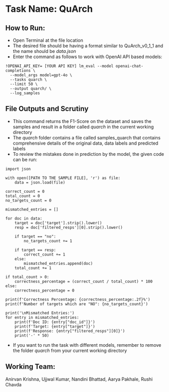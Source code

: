 # Task Name: QuArch

## How to Run:
- Open Terminal at the file location
- The desired file should be having a format similar to QuArch_v0_1_1 and the name should be *data.json*
- Enter the command as follows to work with OpenAI API based models:
```
!OPENAI_API_KEY= [YOUR API KEY] lm_eval --model openai-chat-completions \
  --model_args model=gpt-4o \
  --tasks quarch \
  --limit 50 \
  --output quarch/ \
  --log_samples
```

## File Outputs and Scrutiny
- This command returns the F1-Score on the dataset and saves the samples and result in a folder called *quarch* in the current working directory
- The *quarch* folder contains a file called samples_quarch that contains comprehensive details of the original data, data labels and predicted labels
- To review the mistakes done in prediction by the model, the given code can be run:
```
import json

with open([PATH TO THE SAMPLE FILE], 'r') as file:
    data = json.load(file)

correct_count = 0
total_count = 0
no_targets_count = 0

mismatched_entries = []

for doc in data:
    target = doc['target'].strip().lower()
    resp = doc['filtered_resps'][0].strip().lower()

    if target == "no":
        no_targets_count += 1

    if target == resp:
        correct_count += 1
    else:
        mismatched_entries.append(doc)
    total_count += 1

if total_count > 0:
    correctness_percentage = (correct_count / total_count) * 100
else:
    correctness_percentage = 0

print(f'Correctness Percentage: {correctness_percentage:.2f}%')
print(f'Number of targets which are "NO": {no_targets_count}')

print('\nMismatched Entries:')
for entry in mismatched_entries:
    print(f'Doc ID: {entry["doc_id"]}')
    print(f'Target: {entry["target"]}')
    print(f'Response: {entry["filtered_resps"][0]}')
    print('-' * 50)
```
- If you want to run the task with different models, remember to remove the folder *quarch* from your current working directory

## Working Team:
Anirvan Krishna, Ujjwal Kumar, Nandini Bhattad, Aarya Pakhale, Rushi Chavda